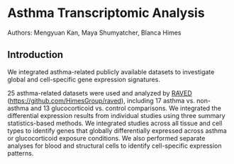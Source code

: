 Asthma Transcriptomic Analysis
======

Authors: Mengyuan Kan, Maya Shumyatcher, Blanca Himes

## Introduction
We integrated asthma-related publicly available datasets to investigate global and cell-specific gene expression signatures.

25 asthma-related datasets were used and analyzed by [RAVED](https://github.com/HimesGroup/raved) (https://github.com/HimesGroup/raved), including 17 asthma vs. non-asthma and 13 glucocorticoid vs. control comparisons. We integrated the differential expression results from individual studies using three summary statistics-based methods. We integrated studies across all tissue and cell types to identify genes that globally differentially expressed across asthma or glucocorticoid exposure conditions. We also performed separate analyses for blood and structural cells to identify cell-specific expression patterns.
